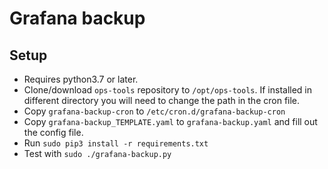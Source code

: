# Grafana backup
## Setup
- Requires python3.7 or later.
- Clone/download `ops-tools` repository to `/opt/ops-tools`. If installed in different directory you will need to change the path in the cron file.
- Copy `grafana-backup-cron` to `/etc/cron.d/grafana-backup-cron`
- Copy `grafana-backup_TEMPLATE.yaml` to `grafana-backup.yaml` and fill out the config file.
- Run `sudo pip3 install -r requirements.txt`
- Test with `sudo ./grafana-backup.py`